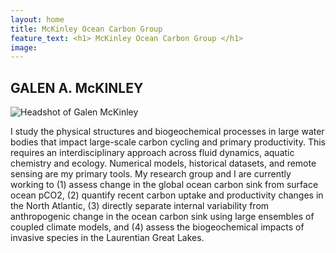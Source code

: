```yaml
---
layout: home
title: McKinley Ocean Carbon Group 
feature_text: <h1> McKinley Ocean Carbon Group </h1>
image: 
---
```


## GALEN A. McKINLEY 

![Headshot of Galen McKinley]({site.url}/assets/img/headshot.jpg "Galen McKinley")

I study the physical structures and biogeochemical processes in large water bodies that impact large-scale carbon cycling and primary productivity. This requires an interdisciplinary approach across fluid dynamics, aquatic chemistry and ecology. Numerical models, historical datasets, and remote sensing are my primary tools. My research group and I are currently working to (1) assess change in the global ocean carbon sink from surface ocean pCO2, (2) quantify recent carbon uptake and productivity changes in the North Atlantic, (3) directly separate internal variability from anthropogenic change in the ocean carbon sink using large ensembles of coupled climate models, and (4) assess the biogeochemical impacts of invasive species in the Laurentian Great Lakes. 






